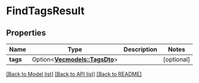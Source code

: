 # FindTagsResult

## Properties

Name | Type | Description | Notes
------------ | ------------- | ------------- | -------------
**tags** | Option<[**Vec<models::TagsDto>**](TagsDTO.md)> |  | [optional]

[[Back to Model list]](../README.md#documentation-for-models) [[Back to API list]](../README.md#documentation-for-api-endpoints) [[Back to README]](../README.md)


